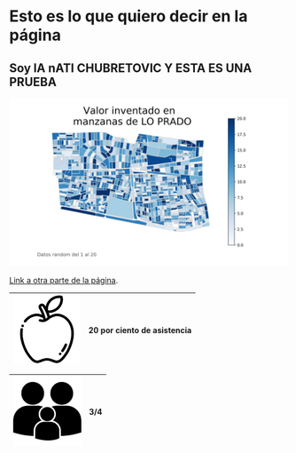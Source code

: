 # Esto es lo que quiero decir en la página

## Soy lA nATI CHUBRETOVIC Y ESTA ES UNA PRUEBA

![A test image](map_export.png)

[Link a otra parte de la página](https://natichubretovic.github.io./nati).

| ![icono](Unknown.png)     | 20 por ciento de asistencia     |
|---------------------------|------------------------|

| ![icono](familia.png)| 3/4|
|---------------------------|---------------------------------| 



